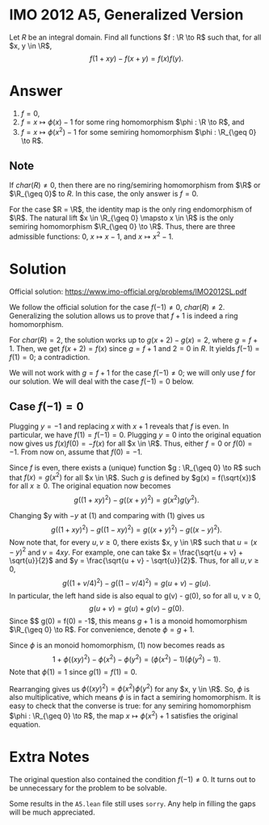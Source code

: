 # IMO 2012 A5, Generalized Version

Let $R$ be an integral domain.
Find all functions $f : \R \to R$ such that, for all $x, y \in \R$,
$$ f(1 + xy) - f(x + y) = f(x) f(y). $$



# Answer

1. $f = 0$,
2. $f = x \mapsto \phi(x) - 1$ for some ring homomorphism $\phi : \R \to R$, and
3. $f = x \mapsto \phi(x^2) - 1$ for some semiring homomorphism $\phi : \R_{\geq 0} \to R$.

## Note

If $char(R) ≠ 0$, then there are no ring/semiring homomorphism from $\R$ or $\R_{\geq 0}$ to $R$.
In this case, the only answer is $f = 0$.

For the case $R = \R$, the identity map is the only ring endomorphism of $\R$.
The natural lift $x \in \R_{\geq 0} \mapsto x \in \R$ is the only semiring homomorphism $\R_{\geq 0} \to \R$.
Thus, there are three admissible functions: $0$, $x \mapsto x - 1$, and $x \mapsto x^2 - 1$.



# Solution

Official solution: <https://www.imo-official.org/problems/IMO2012SL.pdf>

We follow the official solution for the case $f(-1) \neq 0$, $char(R) \neq 2$.
Generalizing the solution allows us to prove that $f + 1$ is indeed a ring homomorphism.

For $char(R) = 2$, the solution works up to $g(x + 2) - g(x) = 2$, where $g = f + 1$.
Then, we get $f(x + 2) = f(x)$ since $g = f + 1$ and $2 = 0$ in $R$.
It yields $f(-1) = f(1) = 0$; a contradiction.

We will not work with $g = f + 1$ for the case $f(-1) ≠ 0$; we will only use $f$ for our solution.
We will deal with the case $f(-1) = 0$ below.

## Case $f(-1) = 0$

Plugging $y = -1$ and replacing $x$ with $x + 1$ reveals that $f$ is even.
In particular, we have $f(1) = f(-1) = 0$.
Plugging $y = 0$ into the original equation now gives us $f(x) f(0) = -f(x)$ for all $x \in \R$.
Thus, either $f = 0$ or $f(0) = -1$.
From now on, assume that $f(0) = -1$.

Since $f$ is even, there exists a (unique) function $g : \R_{\geq 0} \to R$ such that $f(x) = g(x^2)$ for all $x \in \R$.
Such $g$ is defined by $g(x) = f(\sqrt{x})$ for all $x \geq 0$.
The original equation now becomes
$$ g((1 + xy)^2) - g((x + y)^2) = g(x^2) g(y^2). \tag{1} $$

Changing $y with $-y$ at (1) and comparing with (1) gives us
$$ g((1 + xy)^2) - g((1 - xy)^2) = g((x + y)^2) - g((x - y)^2). $$
Now note that, for every $u, v \geq 0$, there exists $x, y \in \R$ such that $u = (x - y)^2$ and $v = 4xy$.
For example, one can take $x = \frac{\sqrt{u + v} + \sqrt{u}}{2}$ and $y = \frac{\sqrt{u + v} - \sqrt{u}}{2}$.
Thus, for all $u, v \geq 0$,
$$ g((1 + v/4)^2) - g((1 - v/4)^2) = g(u + v) - g(u). $$
In particular, the left hand side is also equal to g(v) - g(0), so for all u, v ≥ 0,
$$ g(u + v) = g(u) + g(v) - g(0). $$
Since $$ g(0) = f(0) = -1$, this means $g + 1$ is a monoid homomorphism $\R_{\geq 0} \to R$.
For convenience, denote $\phi = g + 1$.

Since $\phi$ is an monoid homomorphism, (1) now becomes reads as
$$ 1 + \phi((xy)^2) - \phi(x^2) - \phi(y^2) = (\phi(x^2) - 1) (\phi(y^2) - 1). $$
Note that $\phi(1) = 1$ since $g(1) = f(1) = 0$.

Rearranging gives us $\phi((xy)^2) = \phi(x^2) \phi(y^2)$ for any $x, y \in \R$.
So, $\phi$ is also multiplicative, which means $\phi$ is in fact a semiring homomorphism.
It is easy to check that the converse is true: for any semiring homomorphism $\phi : \R_{\geq 0} \to R$, the map $x \mapsto \phi(x^2) + 1$ satisfies the original equation.



# Extra Notes

The original question also contained the condition $f(-1) \neq 0$.
It turns out to be unnecessary for the problem to be solvable.

Some results in the `A5.lean` file still uses `sorry`.
Any help in filling the gaps will be much appreciated.

